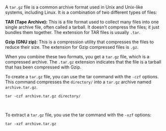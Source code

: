A ```tar.gz``` file is a common archive format used in Unix and Unix-like systems, including Linux. It is a combination of two different types of files:

**TAR (Tape Archive):** This is a file format used to collect many files into one single archive file, often called a tarball. It doesn't compress the files; it just bundles them together. The extension for TAR files is usually ```.tar```.

**Gzip (GNU zip):** This is a compression utility that compresses the files to reduce their size. The extension for Gzip compressed files is ```.gz```.

When you combine these two formats, you get a ```tar.gz``` file, which is a compressed archive. The ```.tar.gz``` extension indicates that the file is a tarball that has been compressed with Gzip.
<br>

To create a ```tar.gz``` file, you can use the tar command with the ```-czf``` options.<br>
This command compresses the ```directory/``` into a ```tar.gz``` archive named ```archive.tar.gz```.
```
tar -czf archive.tar.gz directory/
```
<br>

To extract a ```tar.gz``` file, you use the tar command with the ```-xzf``` options:
```
tar -xzf archive.tar.gz
```
